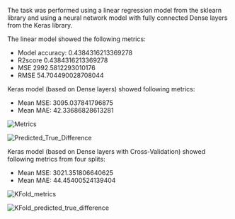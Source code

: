The task was performed using a linear regression model from the sklearn library
and using a neural network model with fully connected Dense layers from the Keras library.

The linear model showed the following metrics:
- Model accuracy: 0.4384316213369278
- R2score 0.4384316213369278
- MSE 2992.5812293010176
- RMSE 54.704490028708044

Keras model (based on Dense layers) showed following metrics:
- Mean MSE: 3095.037841796875
- Mean MAE: 42.33686828613281
  
![Metrics](https://github.com/user-attachments/assets/208bec0e-eb12-4193-bfe5-71496998361e)

![Predicted_True_Difference](https://github.com/user-attachments/assets/9aa3deac-b7bb-4070-8114-1a5a6e8a61c3)


Keras model (based on Dense layers with Cross-Validation) showed following metrics from four splits:
- Mean MSE: 3021.351806640625
- Mean MAE: 44.45400524139404
  
![KFold_metrics](https://github.com/user-attachments/assets/a9ce0dd9-6976-4c95-9041-d37f8729d65e)

![KFold_predicted_true_difference](https://github.com/user-attachments/assets/2d5cd956-d1f7-4d7f-8a15-53b7b385b6ee)


